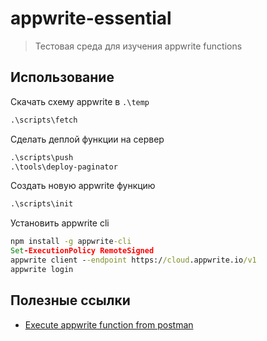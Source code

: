 # appwrite-essential

> Тестовая среда для изучения appwrite functions

## Использование

Скачать схему appwrite в `.\temp`

```bat
.\scripts\fetch
```

Сделать деплой функции на сервер

```bat
.\scripts\push
.\tools\deploy-paginator
```

Создать новую appwrite функцию

```bat
.\scripts\init
```

Установить appwrite cli

```cmd
npm install -g appwrite-cli
Set-ExecutionPolicy RemoteSigned
appwrite client --endpoint https://cloud.appwrite.io/v1
appwrite login
```

## Полезные ссылки

 - [Execute appwrite function from postman](https://github.com/appwrite/appwrite/discussions/4946)
